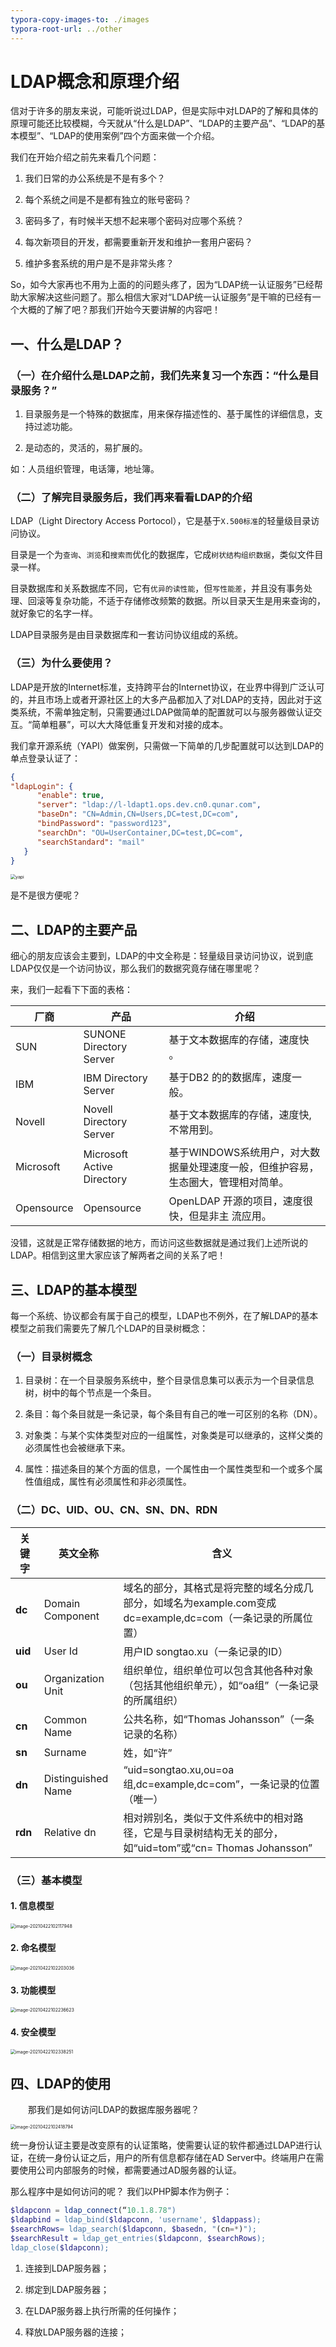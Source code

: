 ```yaml
---
typora-copy-images-to: ./images
typora-root-url: ../other
---
```

# LDAP概念和原理介绍

信对于许多的朋友来说，可能听说过LDAP，但是实际中对LDAP的了解和具体的原理可能还比较模糊，今天就从“什么是LDAP”、“LDAP的主要产品”、“LDAP的基本模型”、“LDAP的使用案例”四个方面来做一个介绍。

我们在开始介绍之前先来看几个问题：

1. 我们日常的办公系统是不是有多个？

2. 每个系统之间是不是都有独立的账号密码？

3. 密码多了，有时候半天想不起来哪个密码对应哪个系统？

4. 每次新项目的开发，都需要重新开发和维护一套用户密码？

5. 维护多套系统的用户是不是非常头疼？

So，如今大家再也不用为上面的的问题头疼了，因为“LDAP统一认证服务”已经帮助大家解决这些问题了。那么相信大家对“LDAP统一认证服务”是干嘛的已经有一个大概的了解了吧？那我们开始今天要讲解的内容吧！



## 一、什么是LDAP？

### （一）在介绍什么是LDAP之前，我们先来复习一个东西：“什么是目录服务？”

1. 目录服务是一个特殊的数据库，用来保存描述性的、基于属性的详细信息，支持过滤功能。

2. 是动态的，灵活的，易扩展的。

如：人员组织管理，电话簿，地址簿。



### （二）了解完目录服务后，我们再来看看LDAP的介绍

LDAP（Light Directory Access Portocol），它是基于`X.500标准`的轻量级目录访问协议。

目录是一个为`查询`、`浏览`和`搜索而`优化的数据库，它成`树状结构组织数据`，类似文件目录一样。

目录数据库和关系数据库不同，它有`优异的读性能`，但`写性能差`，并且没有事务处理、回滚等复杂功能，不适于存储修改频繁的数据。所以目录天生是用来查询的，就好象它的名字一样。

LDAP目录服务是由目录数据库和一套访问协议组成的系统。



### （三）为什么要使用？

LDAP是开放的Internet标准，支持跨平台的Internet协议，在业界中得到广泛认可的，并且市场上或者开源社区上的大多产品都加入了对LDAP的支持，因此对于这类系统，不需单独定制，只需要通过LDAP做简单的配置就可以与服务器做认证交互。“简单粗暴”，可以大大降低重复开发和对接的成本。



我们拿开源系统（YAPI）做案例，只需做一下简单的几步配置就可以达到LDAP的单点登录认证了：

```json
{
"ldapLogin": {
      "enable": true,
      "server": "ldap://l-ldapt1.ops.dev.cn0.qunar.com",
      "baseDn": "CN=Admin,CN=Users,DC=test,DC=com",
      "bindPassword": "password123",
      "searchDn": "OU=UserContainer,DC=test,DC=com",
      "searchStandard": "mail"
   }
}
```



<img src="./images/image-20210422101640578.png" alt="yapi" style="zoom:50%;" />

是不是很方便呢？



## 二、LDAP的主要产品

细心的朋友应该会主要到，LDAP的中文全称是：轻量级目录访问协议，说到底LDAP仅仅是一个访问协议，那么我们的数据究竟存储在哪里呢？

来，我们一起看下下面的表格：

| 厂商       | 产品                       | 介绍                                                         |
| ---------- | -------------------------- | ------------------------------------------------------------ |
| SUN        | SUNONE Directory Server    | 基于文本数据库的存储，速度快 。                              |
| IBM        | IBM Directory Server       | 基于DB2 的的数据库，速度一般。                               |
| Novell     | Novell Directory Server    | 基于文本数据库的存储，速度快, 不常用到。                     |
| Microsoft  | Microsoft Active Directory | 基于WINDOWS系统用户，对大数据量处理速度一般，但维护容易，生态圈大，管理相对简单。 |
| Opensource | Opensource                 | OpenLDAP 开源的项目，速度很快，但是非主 流应用。             |

没错，这就是正常存储数据的地方，而访问这些数据就是通过我们上述所说的LDAP。相信到这里大家应该了解两者之间的关系了吧！



## 三、LDAP的基本模型

每一个系统、协议都会有属于自己的模型，LDAP也不例外，在了解LDAP的基本模型之前我们需要先了解几个LDAP的目录树概念：

### （一）目录树概念

1. 目录树：在一个目录服务系统中，整个目录信息集可以表示为一个目录信息树，树中的每个节点是一个条目。

2. 条目：每个条目就是一条记录，每个条目有自己的唯一可区别的名称（DN）。

3. 对象类：与某个实体类型对应的一组属性，对象类是可以继承的，这样父类的必须属性也会被继承下来。

4. 属性：描述条目的某个方面的信息，一个属性由一个属性类型和一个或多个属性值组成，属性有必须属性和非必须属性。

   

### （二）DC、UID、OU、CN、SN、DN、RDN

| **关键字** | **英文全称**       | **含义**                                                     |
| ---------- | ------------------ | ------------------------------------------------------------ |
| **dc**     | Domain Component   | 域名的部分，其格式是将完整的域名分成几部分，如域名为example.com变成dc=example,dc=com（一条记录的所属位置） |
| **uid**    | User Id            | 用户ID songtao.xu（一条记录的ID）                            |
| **ou**     | Organization Unit  | 组织单位，组织单位可以包含其他各种对象（包括其他组织单元），如“oa组”（一条记录的所属组织） |
| **cn**     | Common Name        | 公共名称，如“Thomas Johansson”（一条记录的名称）             |
| **sn**     | Surname            | 姓，如“许”                                                   |
| **dn**     | Distinguished Name | “uid=songtao.xu,ou=oa组,dc=example,dc=com”，一条记录的位置（唯一） |
| **rdn**    | Relative dn        | 相对辨别名，类似于文件系统中的相对路径，它是与目录树结构无关的部分，如“uid=tom”或“cn= Thomas Johansson” |



### （三）基本模型

#### 1. 信息模型

<img src="./images/image-20210422102117948.png" alt="image-20210422102117948" style="zoom:50%;" />

#### 2. 命名模型

<img src="./images/image-20210422102203036.png" alt="image-20210422102203036" style="zoom:50%;" />

#### 3. 功能模型

<img src="./images/image-20210422102236623.png" alt="image-20210422102236623" style="zoom:50%;" />



#### 4.  安全模型

<img src="./images/image-20210422102338251.png" alt="image-20210422102338251" style="zoom:50%;" />

## 四、LDAP的使用

　　那我们是如何访问LDAP的数据库服务器呢？

<img src="./images/image-20210422102418794.png" alt="image-20210422102418794" style="zoom:50%;" />



统一身份认证主要是改变原有的认证策略，使需要认证的软件都通过LDAP进行认证，在统一身份认证之后，用户的所有信息都存储在AD Server中。终端用户在需要使用公司内部服务的时候，都需要通过AD服务器的认证。

那么程序中是如何访问的呢？ 我们以PHP脚本作为例子：

```php
$ldapconn = ldap_connect(“10.1.8.78")
$ldapbind = ldap_bind($ldapconn, 'username', $ldappass);
$searchRows= ldap_search($ldapconn, $basedn, "(cn=*)");
$searchResult = ldap_get_entries($ldapconn, $searchRows);
ldap_close($ldapconn);
```

1. 连接到LDAP服务器；

2. 绑定到LDAP服务器；

3. 在LDAP服务器上执行所需的任何操作；

4. 释放LDAP服务器的连接；

 



